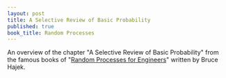 ```yaml
---
layout: post
title: A Selective Review of Basic Probability
published: true
book_title: Random Processes
---
```


An overview of the chapter "A Selective Review of Basic Probability" from the famous books of "[Random Processes for Engineers](http://www.ifp.illinois.edu/~hajek/Papers/randomprocJuly14.pdf)" written by Bruce Hajek.
<!--break-->


<object data="{{ site.url }}{{ site.baseurl }}/_pdfs/RandomProcesses/Chapter1.pdf" width="1000" height="1000" type="application/pdf"></object>
